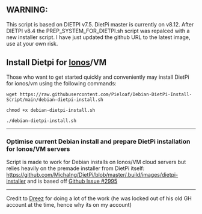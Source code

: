 <!-- markdownlint-configure-file { "MD004": { "style": "consistent" } } -->
<!-- markdownlint-disable MD033 -->

## WARNING: 
This script is based on DIETPI v7.5. DietPi master is currently on v8.12. After DIETPI v8.4 the PREP_SYSTEM_FOR_DIETPI.sh script was repalced with a new installer script. I have just updated the github URL to the latest image, use at your own risk.

## Install Dietpi for [Ionos](https://ionos.com)/VM
 
Those who want to get started quickly and conveniently may install DietPi for ionos/vm using the following commands:

`wget https://raw.githubusercontent.com/Pieloaf/Debian-DietPi-Install-Script/main/debian-dietpi-install.sh`

`chmod +x debian-dietpi-install.sh`

`./debian-dietpi-install.sh`

-------------------------------------------------------------------------------------------------

### Optimise current Debian install and prepare DietPi installation for Ionos/VM servers

Script is made to work for Debian installs on Ionos/VM cloud servers but relies heavily on the premade installer from DietPi itself:
https://github.com/MichaIng/DietPi/blob/master/.build/images/dietpi-installer and is based off [Github Issue #2995](https://github.com/MichaIng/DietPi/issues/2995)

---

Credit to [Dreez](https://github.com/davbauer) for doing a lot of the work (he was locked out of his old GH account at the time, hence why its on my account)
